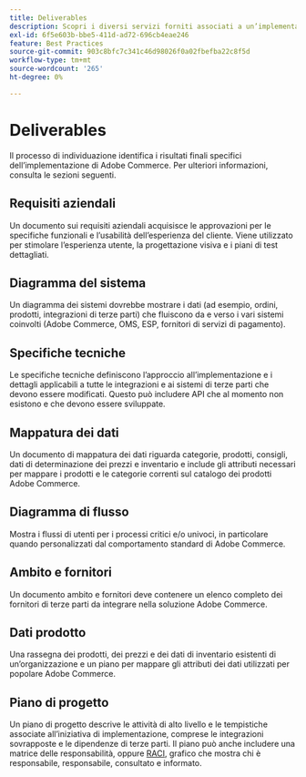 ```yaml
---
title: Deliverables
description: Scopri i diversi servizi forniti associati a un’implementazione di Adobe Commerce.
exl-id: 6f5e603b-bbe5-411d-ad72-696cb4eae246
feature: Best Practices
source-git-commit: 903c8bfc7c341c46d98026f0a02fbefba22c8f5d
workflow-type: tm+mt
source-wordcount: '265'
ht-degree: 0%

---
```


# Deliverables

Il processo di individuazione identifica i risultati finali specifici dell’implementazione di Adobe Commerce. Per ulteriori informazioni, consulta le sezioni seguenti.

## Requisiti aziendali

Un documento sui requisiti aziendali acquisisce le approvazioni per le specifiche funzionali e l’usabilità dell’esperienza del cliente. Viene utilizzato per stimolare l’esperienza utente, la progettazione visiva e i piani di test dettagliati.

## Diagramma del sistema

Un diagramma dei sistemi dovrebbe mostrare i dati (ad esempio, ordini, prodotti, integrazioni di terze parti) che fluiscono da e verso i vari sistemi coinvolti (Adobe Commerce, OMS, ESP, fornitori di servizi di pagamento).

## Specifiche tecniche

Le specifiche tecniche definiscono l’approccio all’implementazione e i dettagli applicabili a tutte le integrazioni e ai sistemi di terze parti che devono essere modificati. Questo può includere API che al momento non esistono e che devono essere sviluppate.

## Mappatura dei dati

Un documento di mappatura dei dati riguarda categorie, prodotti, consigli, dati di determinazione dei prezzi e inventario e include gli attributi necessari per mappare i prodotti e le categorie correnti sul catalogo dei prodotti Adobe Commerce.

## Diagramma di flusso

Mostra i flussi di utenti per i processi critici e/o univoci, in particolare quando personalizzati dal comportamento standard di Adobe Commerce.

## Ambito e fornitori

Un documento ambito e fornitori deve contenere un elenco completo dei fornitori di terze parti da integrare nella soluzione Adobe Commerce.

## Dati prodotto

Una rassegna dei prodotti, dei prezzi e dei dati di inventario esistenti di un’organizzazione e un piano per mappare gli attributi dei dati utilizzati per popolare Adobe Commerce.

## Piano di progetto

Un piano di progetto descrive le attività di alto livello e le tempistiche associate all’iniziativa di implementazione, comprese le integrazioni sovrapposte e le dipendenze di terze parti. Il piano può anche includere una matrice delle responsabilità, oppure [RACI](../planning/ownership.md), grafico che mostra chi è responsabile, responsabile, consultato e informato.
